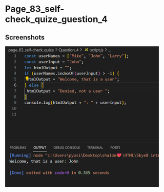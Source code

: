 # Page_83_self-check_quize_guestion_4

## Screenshots

![code_and_output_Question_4](Sreenshots/code_and_output.png)